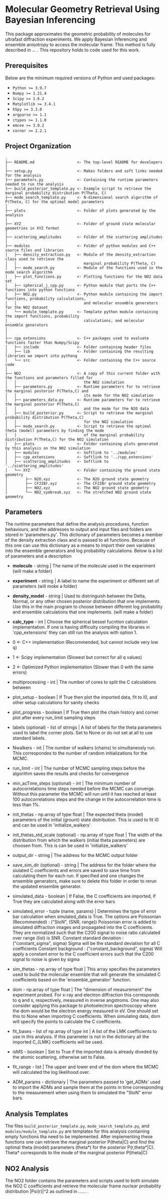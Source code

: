 Molecular Geometry Retrieval Using Bayesian Inferencing
=======================================================

This package approximates the geometric probability of molecules for ultrafast diffraction experiments. We apply Bayesian Inferencing and ensemble anisotropy to access the molecular frame. This method is fully described in ... . This repository holds to code used for this work.

Prerequisites
-------------
Below are the minimum required versions of Python and used packages:
- `Python >= 3.9.7`
- `Numpy >= 1.21.4`
- `Scipy >= 1.6.2`
- `Matplotlib >= 3.4.1`
- `h5py >= 3.3.0`
- `argparse >= 1.1`
- `ctypes >= 1.1.0`
- `emcee >= 3.0.2`
- `corner >= 2.2.1`



Project Organization
--------------------

    .
    ├── README.md                   <- The top-level README for developers
    │
    ├── setup.py                    <- Makes folders and soft links needed for the analysis
    ├── parameters.py               <- Containing the runtime parameters needed to run the analysis
    ├── build_posterior_template.py <- Example script to retrieve the marginal probability distribution P(Theta, C)
    ├── mode_search_template.py     <- N-dimensional search algorithm of P(Theta, C) for the optimal model parameters
    │
    ├── plots                       <- Folder of plots generated by the analysis
    │
    ├── XYZ                         <- Folder of ground state molecular geometries in XYZ format
    │
    ├── scattering_amplitudes       <- Folder of the scattering amplitudes
    │
    ├── modules                     <- Folder of python modules and C++ source files and libraries 
    │   ├── density_extraction.py   <- Module of the density_extraction class used to retrieve the
    │   │                              marginal probability P(Theta, C)
    │   ├── mode_search.py          <- Module of the functions used in the mode search algorithm 
    │   ├── plot_functions.py       <- Plotting functions for the NO2 data set
    │   ├── spherical_j_cpp.py      <- Python module that ports the C++ functions into python functions
    │   ├── NO2.py                  <- Python module containing the import functions, probability calculations,
    │   │                              and molecular ensemble generators for the NO2 dataset 
    │   └── module_template.py      <- Template python module containing the import functions, probability 
    │                                  calculations, and molecular ensemble generators
    │
    │
    ├── cpp_extensions              <- C++ packages used to evaluate functions faster than Numpy/Scipy
    │   ├── include                 <- Folder containing header files
    │   ├── lib                     <- Folder containing the resulting libraries we import into pythong
    │   └── src                     <- Folder containing the C++ source code
    │
    ├── NO2                         <- A copy of this current folder with the functions and parameters filled for 
    │   │                              the NO2 simulation 
    │   ├── parameters.py           <- Runtime parameters for to retrieve the marginal posterior P(Theta,C) and
    │   │                              its mode for the NO2 simulation 
    │   ├── parameters_data.py      <- Runtime parameters for to retrieve the marginal posterior P(Theta,C)   
    │   │                              and the mode for the N2O data
    │   ├── build_posterior.py      <- Script to retrieve the marginal probability distribution P(Theta,C)
    │   │                              for the NO2 simulation
    │   ├── mode_search.py          <- Script to retrieve the optimal theta (model) parameters by finding the mode 
    │   │                              of the marginal probability distribution P(Theta,C) for the NO2 simulation
    │   ├── plots                   <- Folder containing plots generated by this analysis on the NO2 simulation
    │   ├── modules                 <- Softlink to '../modules'
    │   ├── cpp_extensions          <- Softlink to '../cpp_extensions'
    │   ├── scattering_amplitudes   <- Softlink to '../scattering_amplitudes'
    │   └── XYZ                     <- Folder containing the ground state geometry
    │        ├── N2O.xyz            <- The N2O ground state geometry
    │        ├── CF2IBr.xyz         <- The CF2IBr ground state geometry
    │        ├── NO2.xyz            <- The NO2 ground state geometry
    │        └── NO2_symbreak.xyz   <- The stretched NO2 ground state geometry



Parameters
----------
The runtime parameters that define the analysis procedures, function behaviours, and the addresses to output and input files and folders are stored in 'parameters.py'. This dictionary of parameters becomes a member of the density extraction class and is passed to all functions. Because of this one can use this dictionary as a means to import their own variables into the ensemble generators and log probability calculations. Below is a list of parameters and a description

-  **molecule** - string | The name of the molecule used in the experiment (will make a folder)
-  **experiment** - string | A label to name the experiment or different set of parameters (will moke a folder)
-  **density_model** - string | Used to distringuish between the Delta, Normal, or any other chosen posterior distribution that one implements. Use this in the main program to choose between different log probability and ensemble calculations that one implements. (will make a folder)
-  **calc_type** - int | Choose the spherical bessel fucntion calculation implementation. If one is having difficulty compiling the libraries in 'cpp_extensions' they can still run the analysis with option 1.<br/>
  - 0 <- C++ implementation (Recommended, but cannot include very low q)
  - 1 <- Scipy implementation (Slowest but correct for all q values)
  - 2 <- Optimized Python implementation (Slower than 0 with the same errors)
-  multiprocessing - int | The number of cores to split the C calculations between
-  plot_setup - boolean | If True then plot the imported data, fit to I0, and other setup calculations for sanity checks
-  plot_progress - boolean | If True then plot the chain history and corner plot after every run_limit sampling steps
-  labels (optional) - list of strings | A list of labels for the theta parameters used to label the corner plots. Set to None or do not set at all to use standard labels.

-  Nwalkers - int | The number of walkers (chains) to simultaneosly run. This correspondes to the number of random initializations for the MCMC.
-  run_limit - int | The number of MCMC sampling steps before the algorithm saves the results and checks for convergence
-  min_acTime_steps (optional) - int | The minimum number of autocorrelations time steps needed before the MCMC can converge. Without this parameter the MCMC will run until it has reached at least 100 autocorrelations steps and the change in the autocorrelation time is less than 1%. 
*  init_thetas - np.array of type float | The expected theta (model) parameters of the initial (grount) state distribution. This is used to fit I0 and can be used in 'initialize_walkers'
*  init_thetas_std_scale (optional) - np.array of type float | The width of the distribution from which the walkers (initial theta parameters) are choosen from. This is can be used in 'initialize_walkers'
*  output_dir - string | The address for the MCMC output folder
*  save_sim_dir (optional) - string | The address for the folder where the siulated C coefficients and errors are saved to save time from calculating them for each run. If specified and one changes the ensemble generators, make sure to delete this folder in order to rerun the updated ensemble generator.

*  simulated_data - boolean | If False, the C coefficients are imported, if True they are calculated along with the error bars
*  simulated_error - tuple (name, params) | Determines the type of error bar calculation when smulated_data is True. The options are
          Poissonian (Recommended) : ("StoN", (SNR, range))
              Poissonian error is added to simulated diffraction images
              and propagated into the C coefficients. They are normalized
              such that the C200 signal to noise ratio calculated over
              range (list) is SNR. 
          Constant standard deviation : ("constant_sigma", sigma)
              Sigma will be the standard deviation for all C coefficients
          Constant background : ("constant_background", sigma)
              Will apply a constant error to the C coefficient errors such
              that the C200 signal to noise is given by sigma
*  sim_thetas - np.array of type float | This array specifies the parameters used to build the molecular ensemble that will generate the simulated C coefficients based on the 'ensemble_generator' function. 
*  dom - np.array of type float | The "dimension of measurement" the experiment probed. For x-ray and electron diffraction this corresponds to q and s, respectively, measured in inverse angstroms. One may also consider applying this package to photoelectron spectroscopy where the dom would be the electron energy measured in eV. One should set this to None when importing C coefficients. When simulating data, dom will specify the points to calculate the C coefficients.
*  fit_bases - list of np.array of type int | A list of the LMK coefficients to use in this analysis. If this parameter is not in the dictionary all the imported C_{LMK} coefficients will be used.
*  isMS - boolean | Set to True if the imported data is already diveded by the atomic scattering, otherwise set to False.
*  fit_range - list | The upper and lower end of the dom where the MCMC will calculated the log likelihood over.
*  ADM_params - dictionary | The parameters passed to 'get_ADMs' used to import the ADMs and sample them at the points in time corresponding to the measurement when using them to simulated the "StoN" error bars.


Analysis Templates
------------------
The files `build_posterior_template.py`, `mode_search_template.py`, and `modules/module_template.py` are templates for this analysis containing empty functions tha need to be implemented. After implementing these functions one can retrieve the marginal posterior P(theta|C) and find the optimal theta (model) parameters (theta*) for the posterior P(r,theta*|C). Theta* corresponds to the mode of the marginal posterior P(theta|C)

NO2 Analysis
------------
The NO2 folder contains the parameters and scripts used to both simulate the NO2 C coefficients and retrieve the molecular frame nuclear probability distribution |Psi(r)|^2 as outlined in ...... .

